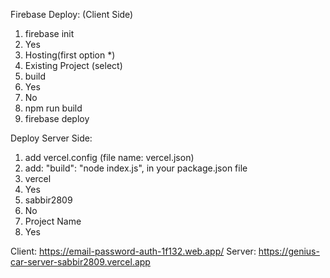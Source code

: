 Firebase Deploy: (Client Side)

1. firebase init
1. Yes
1. Hosting(first option \*)
1. Existing Project (select)
1. build
1. Yes
1. No
1. npm run build
1. firebase deploy

Deploy Server Side:

1. add vercel.config (file name: vercel.json)
1. add: "build": "node index.js", in your package.json file
1. vercel
1. Yes
1. sabbir2809
1. No
1. Project Name
1. Yes

Client: https://email-password-auth-1f132.web.app/
Server: https://genius-car-server-sabbir2809.vercel.app

